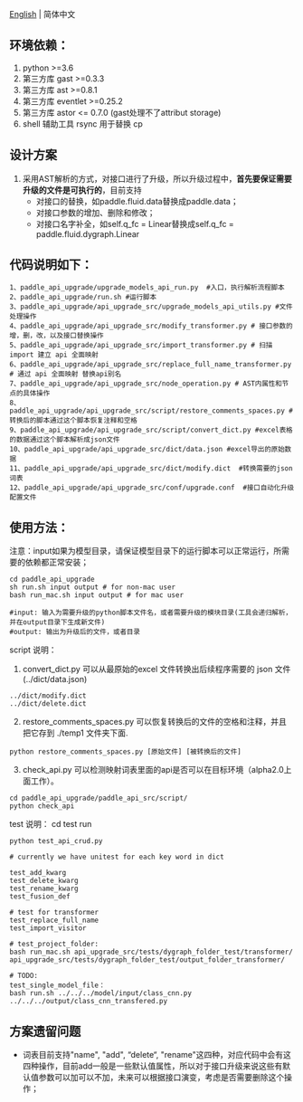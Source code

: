 [English](./README.en.md) | 简体中文

## 环境依赖：
1. python >=3.6
2. 第三方库 gast >=0.3.3
3. 第三方库 ast >=0.8.1
4. 第三方库 eventlet >=0.25.2
5. 第三方库 astor <= 0.7.0 (gast处理不了attribut storage)
6. shell 辅助工具 rsync 用于替换 cp

## 设计方案
1. 采用AST解析的方式，对接口进行了升级，所以升级过程中，**首先要保证需要升级的文件是可执行的**，目前支持  
	- 对接口的替换，如paddle.fluid.data替换成paddle.data；
	- 对接口参数的增加、删除和修改；
	- 对接口名字补全，如self.q_fc = Linear替换成self.q_fc = paddle.fluid.dygraph.Linear


## 代码说明如下：
```
1、paddle_api_upgrade/upgrade_models_api_run.py  #入口，执行解析流程脚本
2、paddle_api_upgrade/run.sh #运行脚本
3、paddle_api_upgrade/api_upgrade_src/upgrade_models_api_utils.py #文件处理操作
4、paddle_api_upgrade/api_upgrade_src/modify_transformer.py # 接口参数的增，删，改，以及接口替换操作
5、paddle_api_upgrade/api_upgrade_src/import_transformer.py # 扫描 import 建立 api 全面映射
6、paddle_api_upgrade/api_upgrade_src/replace_full_name_transformer.py # 通过 api 全面映射 替换api别名
7、paddle_api_upgrade/api_upgrade_src/node_operation.py # AST内属性和节点的具体操作
8、paddle_api_upgrade/api_upgrade_src/script/restore_comments_spaces.py #转换后的脚本通过这个脚本恢复注释和空格
9、paddle_api_upgrade/api_upgrade_src/script/convert_dict.py #excel表格的数据通过这个脚本解析成json文件
10、paddle_api_upgrade/api_upgrade_src/dict/data.json #excel导出的原始数据
11、paddle_api_upgrade/api_upgrade_src/dict/modify.dict  #转换需要的json词表
12、paddle_api_upgrade/api_upgrade_src/conf/upgrade.conf  #接口自动化升级配置文件
```
## 使用方法：
注意：input如果为模型目录，请保证模型目录下的运行脚本可以正常运行，所需要的依赖都正常安装；
```
cd paddle_api_upgrade
sh run.sh input output # for non-mac user
bash run_mac.sh input output # for mac user

#input: 输入为需要升级的python脚本文件名，或者需要升级的模块目录(工具会递归解析，并在output目录下生成新文件)
#output: 输出为升级后的文件，或者目录
```

script 说明：
1. convert_dict.py 可以从最原始的excel 文件转换出后续程序需要的 json 文件 (../dict/data.json)
```
../dict/modify.dict
../dict/delete.dict
```
2. restore_comments_spaces.py 可以恢复转换后的文件的空格和注释，并且把它存到 ./temp1 文件夹下面.
```
python restore_comments_spaces.py [原始文件] [被转换后的文件]
```
3. check_api.py 可以检测映射词表里面的api是否可以在目标环境（alpha2.0上面工作）。
```
cd paddle_api_upgrade/paddle_api_src/script/
python check_api
```

test 说明： cd test run

	python test_api_crud.py

	# currently we have unitest for each key word in dict

	test_add_kwarg
	test_delete_kwarg
	test_rename_kwarg
	test_fusion_def

	# test for transformer
	test_replace_full_name
	test_import_visitor

	# test_project_folder:
	bash run_mac.sh api_upgrade_src/tests/dygraph_folder_test/transformer/ api_upgrade_src/tests/dygraph_folder_test/output_folder_transformer/

	# TODO:
	test_single_model_file：
	bash run.sh ../../../model/input/class_cnn.py ../../../output/class_cnn_transfered.py

## 方案遗留问题
- 词表目前支持"name",  "add",  “delete“,  "rename"这四种，对应代码中会有这四种操作，目前add一般是一些默认值属性，所以对于接口升级来说这些有默认值参数可以加可以不加，未来可以根据接口演变，考虑是否需要删除这个操作；
